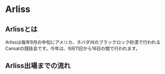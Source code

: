 # Arliss
## Arlissとは
Arlissは毎年9月の中旬にアメリカ、ネバダ州のブラックロック砂漠で行われるCansatの競技会です。今年は、9月11日から16日の間で行われます。
## Arliss出場までの流れ


